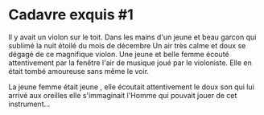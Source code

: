 # Cadavre exquis #1

Il y avait un violon sur le toit.
Dans les mains d'un jeune et beau garcon qui sublimé la nuit étoilé du mois de décembre
Un air très calme et doux se dégagé de ce magnifique violon.
Une jeune et belle femme écouté attentivement par la fenêtre l'air de musique joué par le violoniste.
Elle en était tombé amoureuse sans même le voir.

La jeune femme était jeune , elle écoutait attentivement le doux son qui lui arrivé aux oreilles
elle s'immaginait l'Homme qui pouvait jouer de cet instrument...
